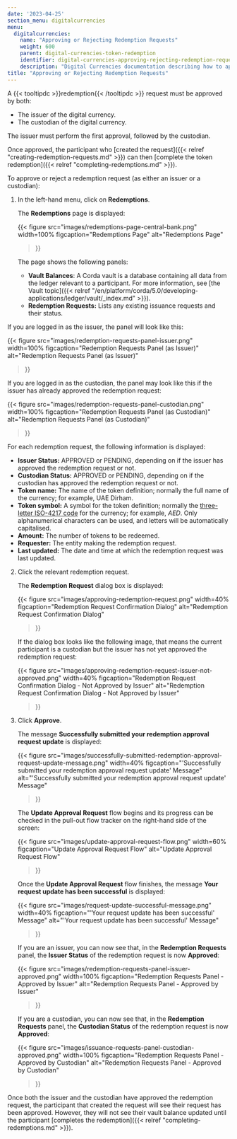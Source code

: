 ```yaml
---
date: '2023-04-25'
section_menu: digitalcurrencies
menu:
  digitalcurrencies:
    name: "Approving or Rejecting Redemption Requests"
    weight: 600
    parent: digital-currencies-token-redemption
    identifier: digital-currencies-approving-rejecting-redemption-requests
    description: "Digital Currencies documentation describing how to approve or reject redemption requests via the GUI"
title: "Approving or Rejecting Redemption Requests"
---
```


A {{< tooltipdc >}}redemption{{< /tooltipdc >}} request must be approved by both:

* The issuer of the digital currency.
* The custodian of the digital currency.

The issuer must perform the first approval, followed by the custodian. 

Once approved, the participant who [created the request]({{< relref "creating-redemption-requests.md" >}}) can then [complete the token redemption]({{< relref "completing-redemptions.md" >}}).

To approve or reject a redemption request (as either an issuer or a custodian):

1. In the left-hand menu, click on **Redemptions**.

   The **Redemptions** page is displayed:
   
   {{< 
      figure
	  src="images/redemptions-page-central-bank.png"
      width=100%
	  figcaption="Redemptions Page"
	  alt="Redemptions Page"
   >}}

   The page shows the following panels:

   * **Vault Balances**: A Corda vault is a database containing all data from the ledger relevant to a participant. For more information, see [the Vault topic]({{< relref "/en/platform/corda/5.0/developing-applications/ledger/vault/_index.md" >}}).
   * **Redemption Requests:** Lists any existing issuance requests and their status.
  
  If you are logged in as the issuer, the panel will look like this:
  
   {{< 
      figure
	  src="images/redemption-requests-panel-issuer.png"
      width=100%
	  figcaption="Redemption Requests Panel (as Issuer)"
	  alt="Redemption Requests Panel (as Issuer)"
   >}}
   
   If you are logged in as the custodian, the panel may look like this if the issuer has already approved the redemption request:
     
   {{< 
      figure
	  src="images/redemption-requests-panel-custodian.png"
      width=100%
	  figcaption="Redemption Requests Panel (as Custodian)"
	  alt="Redemption Requests Panel (as Custodian)"
   >}}
   
   For each redemption request, the following information is displayed:
   
   * **Issuer Status:** APPROVED or PENDING, depending on if the issuer has approved the redemption request or not.
   * **Custodian Status:** APPROVED or PENDING, depending on if the custodian has approved the redemption request or not.
   * **Token name:** The name of the token definition; normally the full name of the currency; for example, UAE Dirham.
   * **Token symbol:** A symbol for the token definition; normally the [three-letter ISO-4217 code](https://en.wikipedia.org/wiki/ISO_4217) for the currency; for example, *AED*. Only alphanumerical characters can be used, and letters will be automatically capitalised.
   * **Amount:** The number of tokens to be redeemed.
   * **Requester:** The entity making the redemption request.
   * **Last updated:** The date and time at which the redemption request was last updated.
   
2. Click the relevant redemption request.

   The **Redemption Request** dialog box is displayed:
   
   {{< 
      figure
	  src="images/approving-redemption-request.png"
      width=40%
	  figcaption="Redemption Request Confirmation Dialog"
	  alt="Redemption Request Confirmation Dialog"
   >}}  
   
   If the dialog box looks like the following image, that means the current participant is a custodian but the issuer has not yet approved the redemption request:
   
   {{< 
      figure
	  src="images/approving-redemption-request-issuer-not-approved.png"
      width=40%
	  figcaption="Redemption Request Confirmation Dialog - Not Approved by Issuer"
	  alt="Redemption Request Confirmation Dialog - Not Approved by Issuer"
   >}}
   
3. Click **Approve**.

   The message **Successfully submitted your redemption approval request update** is displayed:
   
   {{< 
      figure
	  src="images/successfully-submitted-redemption-approval-request-update-message.png"
      width=40%
	  figcaption="'Successfully submitted your redemption approval request update' Message"
	  alt="'Successfully submitted your redemption approval request update' Message"
   >}}
   
   The **Update Approval Request** flow begins and its progress can be checked in the pull-out flow tracker on the right-hand side of the screen: 
   
   {{< 
      figure
	  src="images/update-approval-request-flow.png"
      width=60%
	  figcaption="Update Approval Request Flow"
	  alt="Update Approval Request Flow"
   >}}
   
   Once the **Update Approval Request** flow finishes, the message **Your request update has been successful** is displayed:

   {{< 
      figure
	  src="images/request-update-successful-message.png"
      width=40%
	  figcaption="'Your request update has been successful' Message"
	  alt="'Your request update has been successful' Message"
   >}}
  
   If you are an issuer, you can now see that, in the **Redemption Requests** panel, the **Issuer Status** of the redemption request is now **Approved**:  
  
   {{< 
      figure
	  src="images/redemption-requests-panel-issuer-approved.png"
      width=100%
	  figcaption="Redemption Requests Panel - Approved by Issuer"
	  alt="Redemption Requests Panel - Approved by Issuer"
   >}}
   
   If you are a custodian, you can now see that, in the **Redemption Requests** panel, the **Custodian Status** of the redemption request is now **Approved**:  

   {{< 
      figure
	  src="images/issuance-requests-panel-custodian-approved.png"
      width=100%
	  figcaption="Redemption Requests Panel - Approved by Custodian"
	  alt="Redemption Requests Panel - Approved by Custodian"
   >}}
   
   
Once both the issuer and the custodian have approved the redemption request, the participant that created the request will see their request has been approved. However, they will not see their vault balance updated until the participant [completes the redemption]({{< relref "completing-redemptions.md" >}}).
   
   
   
   
